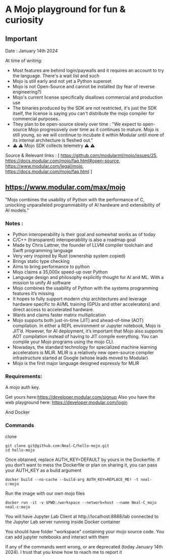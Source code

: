 # A Mojo playground for fun & curiosity

## Important
Date : January 14th 2024

At time of writing: 
- Most features are behind login/paywalls and it requires an account to try the language. There's a wait list and such
- Mojo is still early and not yet a Python superset
- Mojo is not Open-Source and cannot be installed (by fear of reverse engineering?)
- Mojo's current license specifically disallows commercial and production use
- The binaries produced by the SDK are not restricted, it's just the SDK itself, the license is saying you can't distribute the mojo compiler for commercial purposes.
- They plan to be open-source slowly over time : "We expect to open-source Mojo progressively over time as it continues to mature. Mojo is still young, so we will continue to incubate it within Modular until more of its internal architecture is fleshed out."
- ⚠ ⚠ Mojo SDK collects telemetry ⚠ ⚠

Source & Relevant links : [ https://github.com/modularml/mojo/issues/25, https://docs.modular.com/mojo/faq.html#open-source, https://www.modular.com/legal/mojo, https://docs.modular.com/mojo/faq.html ]

## https://www.modular.com/max/mojo

"Mojo combines the usability of Python with the performance of C, unlocking unparalleled programmability of AI hardware and extensibility of AI models."

### Notes :
- Python interoperability is their goal and somewhat works as of today
- C/C++ (transparent) interoperability is also a roadmap goal
- Made by Chris Lattner, the founder of LLVM compiler toolchain and Swift programming language
- Very very inspired by Rust (ownership system copied)
- Brings static type checking
- Aims to bring performance to python
- Mojo claims a 35,000x speed-up over Python
- Language design and philosophy explicitly thought for AI and ML. With a mission to unify AI software 
- Mojo combines the usability of Python with the systems programming features it’s missing
- It hopes to fully support modern chip architectures and leverage hardware specific to AI/ML training (GPUs and other accelerators) and direct access to accelerated hardware. 
- Wants and claims faster matrix multiplication
- Mojo supports both just-in-time (JIT) and ahead-of-time (AOT) compilation. In either a REPL environment or Jupyter notebook, Mojo is JIT’d. However, for AI deployment, it’s important that Mojo also supports AOT compilation instead of having to JIT compile everything. You can compile your Mojo programs using the mojo CLI.
- Nowadays, the standard technology for specialized machine learning accelerators is MLIR. MLIR is a relatively new open-source compiler infrastructure started at Google (whose leads moved to Modular)
-  Mojo is the first major language designed expressly for MLIR



### Requirements:

A mojo auth key. 

Get yours here:https://developer.modular.com/signup
Also you have the  web playground here: https://developer.modular.com/login

And Docker

### Commands

clone

```shell
git clone git@github.com:Neal-C/hello-mojo.git
cd hello-mojo
```

Once obtained, replace AUTH_KEY=DEFAULT by yours in the Dockerfile.
if you don't want to mess the Dockerfile or plan on sharing it, you can pass your AUTH_KEY as a build argument

```shell
docker build --no-cache --build-arg AUTH_KEY=REPLACE_ME! -t neal-c:mojo 
```

Run the image with our own mojo files

```shell
docker run -it -v $PWD:/workspace --network=host --name Neal-C_mojo neal-c:mojo
```

You will have Jupyter Lab Client at http://localhost:8888/lab connected to the Jupyter Lab server running inside Docker container

You should have folder "workspace" containing your mojo source code.
You can add jupyter notebooks and interact with them

If any of the commands went wrong, or are deprecated (today January 14th 2024).
I trust that you know how to reach me to report it



```shell
```
